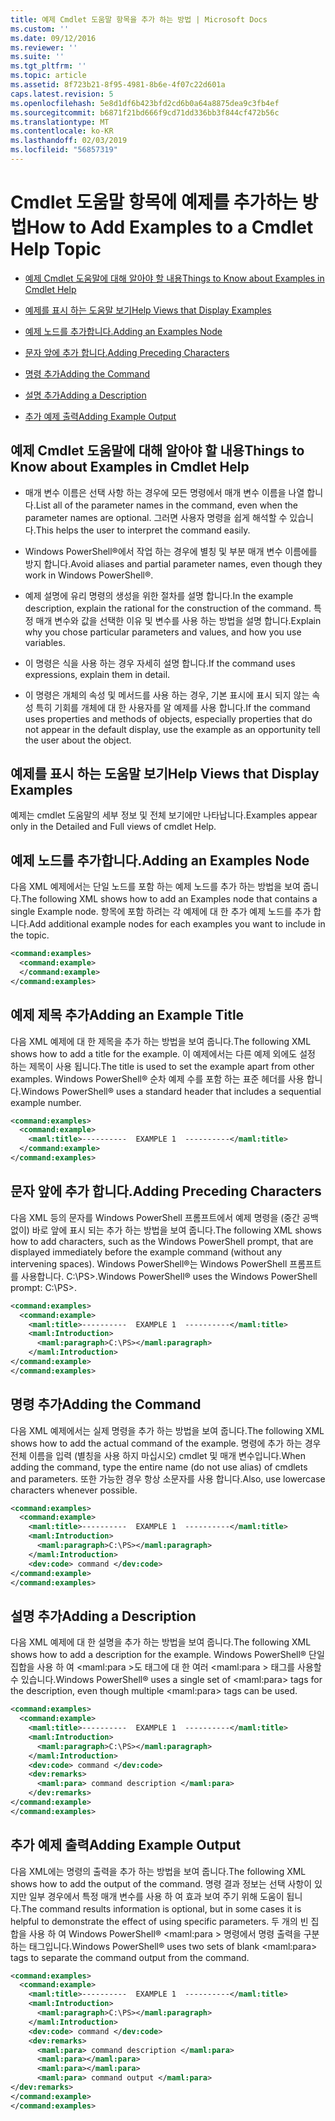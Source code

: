 ```yaml
---
title: 예제 Cmdlet 도움말 항목을 추가 하는 방법 | Microsoft Docs
ms.custom: ''
ms.date: 09/12/2016
ms.reviewer: ''
ms.suite: ''
ms.tgt_pltfrm: ''
ms.topic: article
ms.assetid: 8f723b21-8f95-4981-8b6e-4f07c22d601a
caps.latest.revision: 5
ms.openlocfilehash: 5e8d1df6b423bfd2cd6b0a64a8875dea9c3fb4ef
ms.sourcegitcommit: b6871f21bd666f9cd71dd336bb3f844cf472b56c
ms.translationtype: MT
ms.contentlocale: ko-KR
ms.lasthandoff: 02/03/2019
ms.locfileid: "56857319"
---
```

# <a name="how-to-add-examples-to-a-cmdlet-help-topic"></a><span data-ttu-id="7d65b-102">Cmdlet 도움말 항목에 예제를 추가하는 방법</span><span class="sxs-lookup"><span data-stu-id="7d65b-102">How to Add Examples to a Cmdlet Help Topic</span></span>

- [<span data-ttu-id="7d65b-103">예제 Cmdlet 도움말에 대해 알아야 할 내용</span><span class="sxs-lookup"><span data-stu-id="7d65b-103">Things to Know about Examples in Cmdlet Help</span></span>](#Things-to-Know-about-Examples-in-Cmdlet-Help)

- [<span data-ttu-id="7d65b-104">예제를 표시 하는 도움말 보기</span><span class="sxs-lookup"><span data-stu-id="7d65b-104">Help Views that Display Examples</span></span>](#Help-Views-that-Display-Examples)

- [<span data-ttu-id="7d65b-105">예제 노드를 추가합니다.</span><span class="sxs-lookup"><span data-stu-id="7d65b-105">Adding an Examples Node</span></span>](#Adding-an-Examples-Node)

- [<span data-ttu-id="7d65b-106">문자 앞에 추가 합니다.</span><span class="sxs-lookup"><span data-stu-id="7d65b-106">Adding Preceding Characters</span></span>](#Adding-Preceding-Characters)

- [<span data-ttu-id="7d65b-107">명령 추가</span><span class="sxs-lookup"><span data-stu-id="7d65b-107">Adding the Command</span></span>](#Adding-the-Command)

- [<span data-ttu-id="7d65b-108">설명 추가</span><span class="sxs-lookup"><span data-stu-id="7d65b-108">Adding a Description</span></span>](#Adding-a-Description)

- [<span data-ttu-id="7d65b-109">추가 예제 출력</span><span class="sxs-lookup"><span data-stu-id="7d65b-109">Adding Example Output</span></span>](#Adding-Example-Output)

## <a name="things-to-know-about-examples-in-cmdlet-help"></a><span data-ttu-id="7d65b-110">예제 Cmdlet 도움말에 대해 알아야 할 내용</span><span class="sxs-lookup"><span data-stu-id="7d65b-110">Things to Know about Examples in Cmdlet Help</span></span>

- <span data-ttu-id="7d65b-111">매개 변수 이름은 선택 사항 하는 경우에 모든 명령에서 매개 변수 이름을 나열 합니다.</span><span class="sxs-lookup"><span data-stu-id="7d65b-111">List all of the parameter names in the command, even when the parameter names are optional.</span></span> <span data-ttu-id="7d65b-112">그러면 사용자 명령을 쉽게 해석할 수 있습니다.</span><span class="sxs-lookup"><span data-stu-id="7d65b-112">This helps the user to interpret the command easily.</span></span>

- <span data-ttu-id="7d65b-113">Windows PowerShell®에서 작업 하는 경우에 별칭 및 부분 매개 변수 이름에를 방지 합니다.</span><span class="sxs-lookup"><span data-stu-id="7d65b-113">Avoid aliases and partial parameter names, even though they work in Windows PowerShell®.</span></span>

- <span data-ttu-id="7d65b-114">예제 설명에 유리 명령의 생성을 위한 절차를 설명 합니다.</span><span class="sxs-lookup"><span data-stu-id="7d65b-114">In the example description, explain the rational for the construction of the command.</span></span> <span data-ttu-id="7d65b-115">특정 매개 변수와 값을 선택한 이유 및 변수를 사용 하는 방법을 설명 합니다.</span><span class="sxs-lookup"><span data-stu-id="7d65b-115">Explain why you chose particular parameters and values, and how you use variables.</span></span>

- <span data-ttu-id="7d65b-116">이 명령은 식을 사용 하는 경우 자세히 설명 합니다.</span><span class="sxs-lookup"><span data-stu-id="7d65b-116">If the command uses expressions, explain them in detail.</span></span>

- <span data-ttu-id="7d65b-117">이 명령은 개체의 속성 및 메서드를 사용 하는 경우, 기본 표시에 표시 되지 않는 속성 특히 기회를 개체에 대 한 사용자를 알 예제를 사용 합니다.</span><span class="sxs-lookup"><span data-stu-id="7d65b-117">If the command uses properties and methods of objects, especially properties that do not appear in the default display, use the example as an opportunity tell the user about the object.</span></span>

## <a name="help-views-that-display-examples"></a><span data-ttu-id="7d65b-118">예제를 표시 하는 도움말 보기</span><span class="sxs-lookup"><span data-stu-id="7d65b-118">Help Views that Display Examples</span></span>

<span data-ttu-id="7d65b-119">예제는 cmdlet 도움말의 세부 정보 및 전체 보기에만 나타납니다.</span><span class="sxs-lookup"><span data-stu-id="7d65b-119">Examples appear only in the Detailed and Full views of cmdlet Help.</span></span>

## <a name="adding-an-examples-node"></a><span data-ttu-id="7d65b-120">예제 노드를 추가합니다.</span><span class="sxs-lookup"><span data-stu-id="7d65b-120">Adding an Examples Node</span></span>

<span data-ttu-id="7d65b-121">다음 XML 예제에서는 단일 노드를 포함 하는 예제 노드를 추가 하는 방법을 보여 줍니다.</span><span class="sxs-lookup"><span data-stu-id="7d65b-121">The following XML shows how to add an Examples node that contains a single Example node.</span></span> <span data-ttu-id="7d65b-122">항목에 포함 하려는 각 예제에 대 한 추가 예제 노드를 추가 합니다.</span><span class="sxs-lookup"><span data-stu-id="7d65b-122">Add additional example nodes for each examples you want to include in the topic.</span></span>

```xml
<command:examples>
  <command:example>
  </command:example>
</command:examples>
```

## <a name="adding-an-example-title"></a><span data-ttu-id="7d65b-123">예제 제목 추가</span><span class="sxs-lookup"><span data-stu-id="7d65b-123">Adding an Example Title</span></span>

<span data-ttu-id="7d65b-124">다음 XML 예제에 대 한 제목을 추가 하는 방법을 보여 줍니다.</span><span class="sxs-lookup"><span data-stu-id="7d65b-124">The following XML shows how to add a title for the example.</span></span> <span data-ttu-id="7d65b-125">이 예제에서는 다른 예제 외에도 설정 하는 제목이 사용 됩니다.</span><span class="sxs-lookup"><span data-stu-id="7d65b-125">The title is used to set the example apart from other examples.</span></span> <span data-ttu-id="7d65b-126">Windows PowerShell® 순차 예제 수를 포함 하는 표준 헤더를 사용 합니다.</span><span class="sxs-lookup"><span data-stu-id="7d65b-126">Windows PowerShell® uses a standard header that includes a sequential example number.</span></span>

```xml
<command:examples>
  <command:example>
    <maml:title>----------  EXAMPLE 1  ----------</maml:title>
  </command:example>
</command:examples>
```

## <a name="adding-preceding-characters"></a><span data-ttu-id="7d65b-127">문자 앞에 추가 합니다.</span><span class="sxs-lookup"><span data-stu-id="7d65b-127">Adding Preceding Characters</span></span>

<span data-ttu-id="7d65b-128">다음 XML 등의 문자를 Windows PowerShell 프롬프트에서 예제 명령을 (중간 공백 없이) 바로 앞에 표시 되는 추가 하는 방법을 보여 줍니다.</span><span class="sxs-lookup"><span data-stu-id="7d65b-128">The following XML shows how to add characters, such as the Windows PowerShell prompt, that are displayed immediately before the example command (without any intervening spaces).</span></span> <span data-ttu-id="7d65b-129">Windows PowerShell®는 Windows PowerShell 프롬프트를 사용합니다. C:\PS>.</span><span class="sxs-lookup"><span data-stu-id="7d65b-129">Windows PowerShell® uses the Windows PowerShell prompt: C:\PS>.</span></span>

```xml
<command:examples>
  <command:example>
    <maml:title>----------  EXAMPLE 1  ----------</maml:title>
    <maml:Introduction>
      <maml:paragraph>C:\PS></maml:paragraph>
    </maml:Introduction>
</command:example>
</command:examples>
```

## <a name="adding-the-command"></a><span data-ttu-id="7d65b-130">명령 추가</span><span class="sxs-lookup"><span data-stu-id="7d65b-130">Adding the Command</span></span>

<span data-ttu-id="7d65b-131">다음 XML 예제에서는 실제 명령을 추가 하는 방법을 보여 줍니다.</span><span class="sxs-lookup"><span data-stu-id="7d65b-131">The following XML shows how to add the actual command of the example.</span></span> <span data-ttu-id="7d65b-132">명령에 추가 하는 경우 전체 이름을 입력 (별칭을 사용 하지 마십시오) cmdlet 및 매개 변수입니다.</span><span class="sxs-lookup"><span data-stu-id="7d65b-132">When adding the command, type the entire name (do not use alias) of cmdlets and parameters.</span></span> <span data-ttu-id="7d65b-133">또한 가능한 경우 항상 소문자를 사용 합니다.</span><span class="sxs-lookup"><span data-stu-id="7d65b-133">Also, use lowercase characters whenever possible.</span></span>

```xml
<command:examples>
  <command:example>
    <maml:title>----------  EXAMPLE 1  ----------</maml:title>
    <maml:Introduction>
      <maml:paragraph>C:\PS></maml:paragraph>
    </maml:Introduction>
    <dev:code> command </dev:code>
</command:example>
</command:examples>
```

## <a name="adding-a-description"></a><span data-ttu-id="7d65b-134">설명 추가</span><span class="sxs-lookup"><span data-stu-id="7d65b-134">Adding a Description</span></span>

<span data-ttu-id="7d65b-135">다음 XML 예제에 대 한 설명을 추가 하는 방법을 보여 줍니다.</span><span class="sxs-lookup"><span data-stu-id="7d65b-135">The following XML shows how to add a description for the example.</span></span> <span data-ttu-id="7d65b-136">Windows PowerShell® 단일 집합을 사용 하 여 \<maml:para >도 태그에 대 한 여러 \<maml:para > 태그를 사용할 수 있습니다.</span><span class="sxs-lookup"><span data-stu-id="7d65b-136">Windows PowerShell® uses a single set of \<maml:para> tags for the description, even though multiple \<maml:para> tags can be used.</span></span>

```xml
<command:examples>
  <command:example>
    <maml:title>----------  EXAMPLE 1  ----------</maml:title>
    <maml:Introduction>
      <maml:paragraph>C:\PS></maml:paragraph>
    </maml:Introduction>
    <dev:code> command </dev:code>
    <dev:remarks>
      <maml:para> command description </maml:para>
    </dev:remarks>
</command:example>
</command:examples>
```

## <a name="adding-example-output"></a><span data-ttu-id="7d65b-137">추가 예제 출력</span><span class="sxs-lookup"><span data-stu-id="7d65b-137">Adding Example Output</span></span>

<span data-ttu-id="7d65b-138">다음 XML에는 명령의 출력을 추가 하는 방법을 보여 줍니다.</span><span class="sxs-lookup"><span data-stu-id="7d65b-138">The following XML shows how to add the output of the command.</span></span> <span data-ttu-id="7d65b-139">명령 결과 정보는 선택 사항이 있지만 일부 경우에서 특정 매개 변수를 사용 하 여 효과 보여 주기 위해 도움이 됩니다.</span><span class="sxs-lookup"><span data-stu-id="7d65b-139">The command results information is optional, but in some cases it is helpful to demonstrate the effect of using specific parameters.</span></span> <span data-ttu-id="7d65b-140">두 개의 빈 집합을 사용 하 여 Windows PowerShell® \<maml:para > 명령에서 명령 출력을 구분 하는 태그입니다.</span><span class="sxs-lookup"><span data-stu-id="7d65b-140">Windows PowerShell® uses two sets of blank \<maml:para> tags to separate the command output from the command.</span></span>

```xml
<command:examples>
  <command:example>
    <maml:title>----------  EXAMPLE 1  ----------</maml:title>
    <maml:Introduction>
      <maml:paragraph>C:\PS></maml:paragraph>
    </maml:Introduction>
    <dev:code> command </dev:code>
    <dev:remarks>
      <maml:para> command description </maml:para>
      <maml:para></maml:para>
      <maml:para></maml:para>
      <maml:para> command output </maml:para>
</dev:remarks>
</command:example>
</command:examples>
```